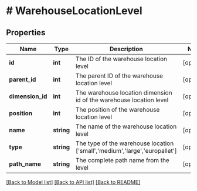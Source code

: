 # # WarehouseLocationLevel

## Properties

Name | Type | Description | Notes
------------ | ------------- | ------------- | -------------
**id** | **int** | The ID of the warehouse location level | [optional]
**parent_id** | **int** | The parent ID of the warehouse location level | [optional]
**dimension_id** | **int** | The warehouse location dimension id of the warehouse location level | [optional]
**position** | **int** | The position of the warehouse location level | [optional]
**name** | **string** | The name of the warehouse location level | [optional]
**type** | **string** | The type of the warehouse location [&#39;small&#39;,&#39;medium&#39;,&#39;large&#39;,&#39;europallet&#39;] | [optional]
**path_name** | **string** | The complete path name from the level | [optional]

[[Back to Model list]](../../README.md#models) [[Back to API list]](../../README.md#endpoints) [[Back to README]](../../README.md)
